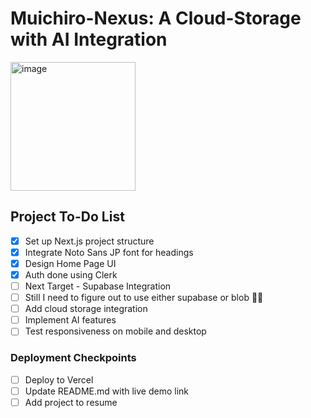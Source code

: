 # Muichiro-Nexus: A Cloud-Storage with AI Integration

<img width="200" height="206" alt="image" src="https://github.com/user-attachments/assets/b45dc22b-fcc9-44f7-a7cd-6d5489d45ce4" />


## Project To-Do List

- [x] Set up Next.js project structure
- [x] Integrate Noto Sans JP font for headings
- [x] Design Home Page UI
- [x] Auth done using Clerk
- [ ] Next Target - Supabase Integration
- [ ] Still I need to figure out to use either supabase or blob 😮‍💨
- [ ] Add cloud storage integration
- [ ] Implement AI features
- [ ] Test responsiveness on mobile and desktop

### Deployment Checkpoints
- [ ] Deploy to Vercel 
- [ ] Update README.md with live demo link
- [ ] Add project to resume 
